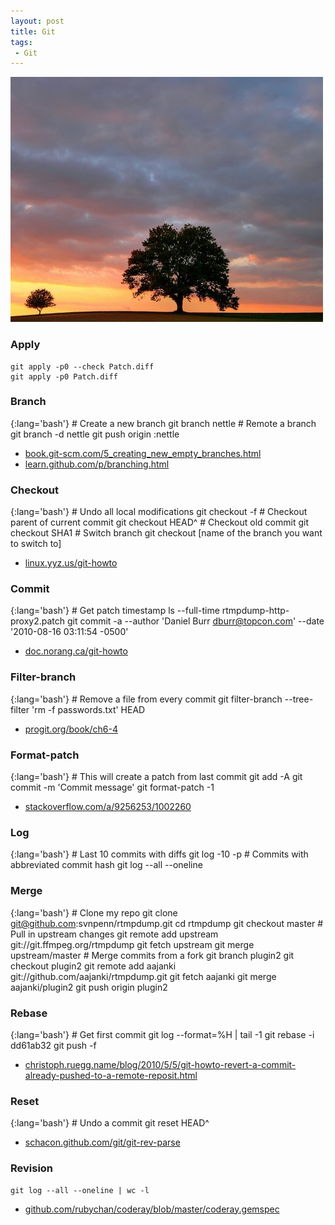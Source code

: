 ```yaml
---
layout: post
title: Git
tags:
 - Git
---
```


![width1](/images/2012/git.jpg)

### Apply
	git apply -p0 --check Patch.diff
	git apply -p0 Patch.diff

### Branch

{:lang='bash'}
	# Create a new branch
	git branch nettle
	# Remote a branch
	git branch -d nettle
	git push origin :nettle

* [book.git-scm.com/5_creating_new_empty_branches.html][b]
* [learn.github.com/p/branching.html](http://learn.github.com/p/branching.html)

### Checkout

{:lang='bash'}
	# Undo all local modifications
	git checkout -f	
	# Checkout parent of current commit
	git checkout HEAD^
	# Checkout old commit
	git checkout SHA1
	# Switch branch
	git checkout [name of the branch you want to switch to]
	
* [linux.yyz.us/git-howto](http://linux.yyz.us/git-howto)

### Commit

{:lang='bash'}
	# Get patch timestamp
	ls --full-time rtmpdump-http-proxy2.patch
	git commit -a --author 'Daniel Burr <dburr@topcon.com>' --date '2010-08-16 03:11:54 -0500'

* [doc.norang.ca/git-howto](http://doc.norang.ca/git-howto)

### Filter-branch

{:lang='bash'}
	# Remove a file from every commit
	git filter-branch --tree-filter 'rm -f passwords.txt' HEAD

* [progit.org/book/ch6-4](http://progit.org/book/ch6-4)

### Format-patch

{:lang='bash'}
	# This will create a patch from last commit
	git add -A
	git commit -m 'Commit message'
	git format-patch -1

* [stackoverflow.com/a/9256253/1002260][s]

### Log

{:lang='bash'}
	# Last 10 commits with diffs
	git log -10 -p
	# Commits with abbreviated commit hash
	git log --all --oneline

### Merge

{:lang='bash'}
	# Clone my repo
	git clone git@github.com:svnpenn/rtmpdump.git
	cd rtmpdump
	git checkout master
	# Pull in upstream changes
	git remote add upstream git://git.ffmpeg.org/rtmpdump 
	git fetch upstream
	git merge upstream/master
	# Merge commits from a fork
	git branch plugin2
	git checkout plugin2
	git remote add aajanki git://github.com/aajanki/rtmpdump.git
	git fetch aajanki
	git merge aajanki/plugin2
	git push origin plugin2

### Rebase

{:lang='bash'}
	# Get first commit
	git log --format=%H | tail -1 
	git rebase -i dd61ab32
	git push -f

* [christoph.ruegg.name/blog/2010/5/5/git-howto-revert-a-commit-already-pushed-to-a-remote-reposit.html][h]

### Reset

{:lang='bash'}
	# Undo a commit
	git reset HEAD^

* [schacon.github.com/git/git-rev-parse][c]

### Revision
	git log --all --oneline | wc -l

* [github.com/rubychan/coderay/blob/master/coderay.gemspec][g]

[b]:http://book.git-scm.com/5_creating_new_empty_branches.html
[c]:http://schacon.github.com/git/git-rev-parse
[g]:http://github.com/rubychan/coderay/blob/master/coderay.gemspec
[h]:http://christoph.ruegg.name/blog/2010/5/5/git-howto-revert-a-commit-already-pushed-to-a-remote-reposit.html
[s]:http://stackoverflow.com/a/9256253/1002260